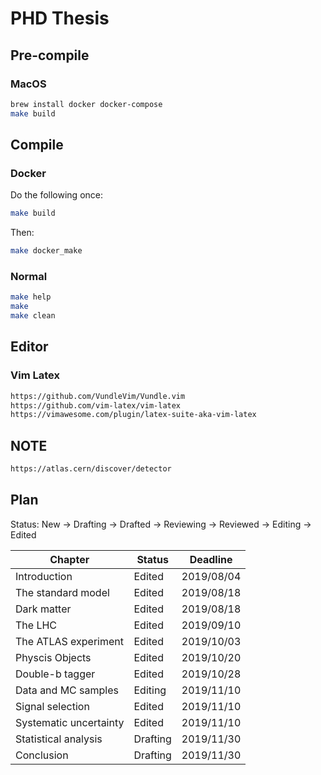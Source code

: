 # PHD Thesis

## Pre-compile
### MacOS
```bash
brew install docker docker-compose
make build
```

## Compile

### Docker
Do the following once:  
```bash
make build
```

Then:  
```bash
make docker_make
```

### Normal
```bash
make help
make
make clean
```

## Editor

### Vim Latex

```bash
https://github.com/VundleVim/Vundle.vim
https://github.com/vim-latex/vim-latex
https://vimawesome.com/plugin/latex-suite-aka-vim-latex
```

## NOTE
```bash
https://atlas.cern/discover/detector
```

## Plan
Status: New -> Drafting -> Drafted -> Reviewing -> Reviewed -> Editing -> Edited  


| Chapter                | Status    | Deadline   |
|------------------------|-----------|------------|
| Introduction           | Edited    | 2019/08/04 |
| The standard model     | Edited    | 2019/08/18 |
| Dark matter            | Edited    | 2019/08/18 |
| The LHC                | Edited    | 2019/09/10 |
| The ATLAS experiment   | Edited    | 2019/10/03 |
| Physcis Objects        | Edited    | 2019/10/20 |
| Double-b tagger        | Edited    | 2019/10/28 |
| Data and MC samples    | Editing   | 2019/11/10 |
| Signal selection       | Edited    | 2019/11/10 |
| Systematic uncertainty | Edited    | 2019/11/10 |
| Statistical analysis   | Drafting  | 2019/11/30 |
| Conclusion             | Drafting  | 2019/11/30 |
